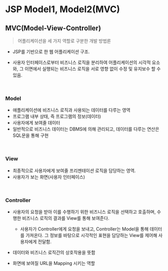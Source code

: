 # JSP Model1, Model2(MVC)



## MVC(Model-View-Controller)

> 어플리케이션을 세 가지 역할로 구분한 개발 방법론

- JSP를 기반으로 한 웹 어플리케이션 구조.

- 사용자 인터페이스로부터 비즈니스 로직을 분리하여 어플리케이션의 시각적 요소와, 그 이면에서 실행되는 비즈니스 로직을 서로 영향 없이 수정 및 유지보수 할 수 있음.

<br>

### Model

- 애플리케이션에 비즈니스 로직과 사용되는 데이터를 다루는 영역
- 프로그램 내부 상태, 즉 프로그램의 정보(데이터)
- 사용자에게 보여줄 데이터
- 일반적으로 비즈니스 데이터는 DBMS에 의해 관리되고, 데이터를 다루는 연산은 SQL문을 통해 구현

<br>

### View

- 최종적으로 사용자에게 보여줄 프리젠테이션 로직을 담당하는 영역. 
- 사용자가 보는 화면(사용자 인터페이스)

<br>

### Controller

- 사용자의 요청을 받아 이를 수행하기 위한 비즈니스 로직을 선택하고 호출하며, 수행한 비즈니스 로직의 결과를 View를 통해 보여준다.

  - 사용자가 Controller에게 요청을 보내고, Controller는 Model을 통해 데이터를 가져온다. 그 정보를 바탕으로 시각적인 표현을 담당하는 View를 제어해 사용자에게 전달함.
 - 데이터와 비즈니스 로직간의 상호작용을 뜻함
 - 화면에 보여질 URL을 Mapping 시키는 역할
